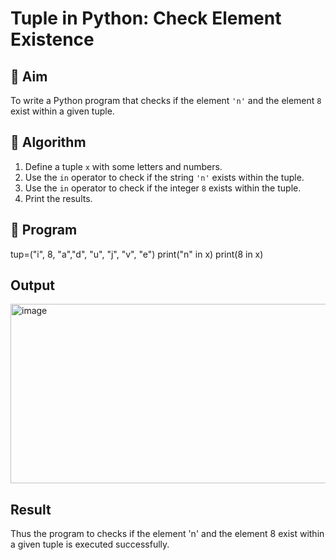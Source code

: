 # Tuple in Python: Check Element Existence

## 🎯 Aim
To write a Python program that checks if the element `'n'` and the element `8` exist within a given tuple.

## 🧠 Algorithm
1. Define a tuple `x` with some letters and numbers.
2. Use the `in` operator to check if the string `'n'` exists within the tuple.
3. Use the `in` operator to check if the integer `8` exists within the tuple.
4. Print the results.

## 🧾 Program
tup=("i", 8, "a","d", "u", "j", "v", "e") print("n" in x) print(8 in x)

## Output
<img width="1142" height="287" alt="image" src="https://github.com/user-attachments/assets/683f02ed-048d-497d-b908-efa631212b34" />

## Result
Thus the program to checks if the element 'n' and the element 8 exist within a given tuple is executed successfully.

